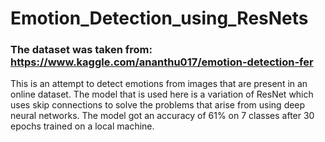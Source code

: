 # Emotion_Detection_using_ResNets

### The dataset was taken from: https://www.kaggle.com/ananthu017/emotion-detection-fer

This is an attempt to detect emotions from images that are present in an online dataset. The model that is used here is a variation of ResNet which uses skip connections to solve the problems that arise from using deep neural networks. The model got an accuracy of 61% on 7 classes after 30 epochs trained on a local machine.
